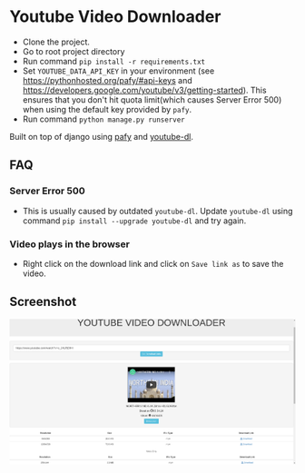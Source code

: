 # Youtube Video Downloader


- Clone the project.
- Go to root project directory
- Run command `pip install -r requirements.txt`
- Set `YOUTUBE_DATA_API_KEY` in your environment (see https://pythonhosted.org/pafy/#api-keys and https://developers.google.com/youtube/v3/getting-started). This ensures that you don't hit quota limit(which causes Server Error 500) when using the default key provided by `pafy`.
- Run command `python manage.py runserver`

Built on top of django using [pafy](https://github.com/mps-youtube/pafy) and [youtube-dl](https://github.com/ytdl-org/youtube-dl).

## FAQ
### Server Error 500
- This is usually caused by outdated `youtube-dl`. Update `youtube-dl` using command `pip install --upgrade youtube-dl` and try again. 
### Video plays in the browser
- Right click on the download link and click on `Save link as` to save the video.

## Screenshot
![ScreenShot](screenshot.png) 
